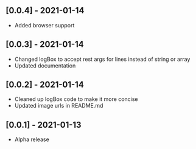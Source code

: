 ## [0.0.4] - 2021-01-14
- Added browser support

## [0.0.3] - 2021-01-14
- Changed logBox to accept rest args for lines instead of string or array
- Updated documentation

## [0.0.2] - 2021-01-14
- Cleaned up logBox code to make it more concise
- Updated image urls in README.md

## [0.0.1] - 2021-01-13
- Alpha release